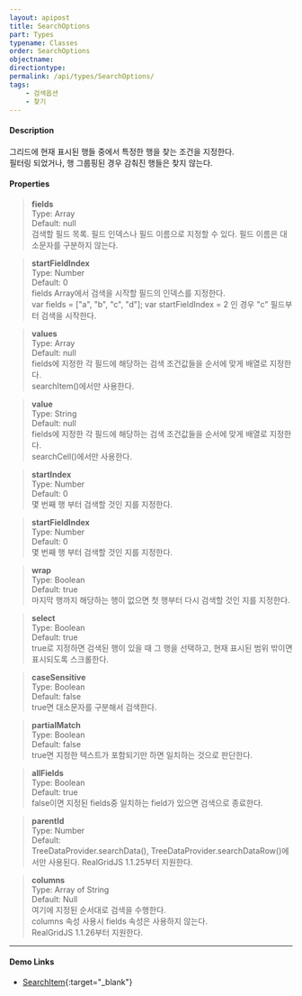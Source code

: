 ```yaml
---
layout: apipost
title: SearchOptions
part: Types
typename: Classes
order: SearchOptions
objectname: 
directiontype: 
permalink: /api/types/SearchOptions/
tags:
    - 검색옵션
    - 찾기
---
```



#### Description

 그리드에 현재 표시된 행들 중에서 특정한 행을 찾는 조건을 지정한다.    
필터링 되었거나, 행 그룹핑된 경우 감춰진 행들은 찾지 않는다.

#### Properties

> **fields**    
> Type: Array     
> Default: null        
> 검색할 필드 목록. 필드 인덱스나 필드 이름으로 지정할 수 있다. 필드 이름은 대소문자를 구분하지 않는다.  

> **startFieldIndex**     
> Type: Number           
> Default: 0     
> fields Array에서 검색을 시작할 필드의 인덱스를 지정한다.  
> var fields = ["a", "b", "c", "d"];   var startFieldIndex = 2  인 경우 "c" 필드부터 검색을 시작한다.        

> **values**    
> Type: Array     
> Default: null     
> fields에 지정한 각 필드에 해당하는 검색 조건값들을 순서에 맞게 배열로 지정한다.  
> searchItem()에서만 사용한다.  
 
> **value**    
> Type: String     
> Default: null     
> fields에 지정한 각 필드에 해당하는 검색 조건값들을 순서에 맞게 배열로 지정한다.  
> searchCell()에서만 사용한다.

> **startIndex**     
> Type: Number           
> Default: 0     
> 몇 번째 행 부터 검색할 것인 지를 지정한다.     

> **startFieldIndex**     
> Type: Number           
> Default: 0     
> 몇 번째 행 부터 검색할 것인 지를 지정한다.     

> **wrap**     
> Type: Boolean     
> Default: true     
> 마지막 행까지 해당하는 행이 없으면 첫 행부터 다시 검색할 것인 지를 지정한다.   

> **select**     
> Type: Boolean           
> Default: true        
> true로 지정하면 검색된 행이 있을 때 그 행을 선택하고, 현재 표시된 범위 밖이면 표시되도록 스크롤한다.    

> **caseSensitive**    
> Type: Boolean     
> Default: false        
> true면 대소문자를 구분해서 검색한다.         

> **partialMatch**    
> Type: Boolean     
> Default: false       
> true면 지정한 텍스트가 포함되기만 하면 일치하는 것으로 판단한다.    

> **allFields**    
> Type: Boolean    
> Default: true    
> false이면 지정된 fields중 일치하는 field가 있으면 검색으로 종료한다.

> **parentId**    
> Type: Number    
> Default:     
> TreeDataProvider.searchData(), TreeDataProvider.searchDataRow()에서만 사용된다. 
> RealGridJS 1.1.25부터 지원한다.  

> **columns**    
> Type: Array of String    
> Default: Null    
> 여기에 지정된 순서대로 검색을 수행한다.  
> columns 속성 사용시 fields 속성은 사용하지 않는다.     
> RealGridJS 1.1.26부터 지원한다.     

---

#### Demo Links

* [SearchItem](http://demo.realgrid.com/DataManager/SearchItem/){:target="_blank"}
